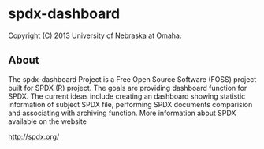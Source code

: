 spdx-dashboard
=====
Copyright (C) 2013 University of Nebraska at Omaha.

About
-----
The spdx-dashboard Project is a Free Open Source Software (FOSS) project 
built for SPDX (R) project. The goals are providing dashboard function for SPDX.
The current ideas include creating an dashboard showing statistic information of subject SPDX file,
performing SPDX documents comparision and associating with archiving function. 
More information about SPDX available on the website

  http://spdx.org/

